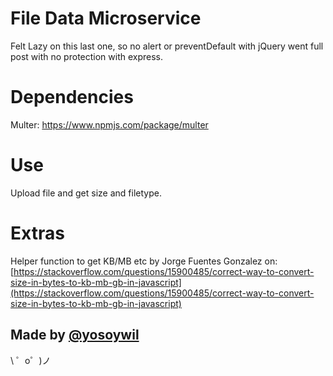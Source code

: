 File Data Microservice
=========================

Felt Lazy on this last one, so no alert or preventDefault with jQuery went full post with no protection with express.

Dependencies
=========================
Multer: https://www.npmjs.com/package/multer

Use
=========================
Upload file and get size and filetype.

Extras
=========================
Helper function to get KB/MB etc by Jorge Fuentes Gonzalez on:
[https://stackoverflow.com/questions/15900485/correct-way-to-convert-size-in-bytes-to-kb-mb-gb-in-javascript](https://stackoverflow.com/questions/15900485/correct-way-to-convert-size-in-bytes-to-kb-mb-gb-in-javascript)


Made by [@yosoywil](https://twitter.com/yosoywil)
-------------------

\ ゜o゜)ノ

